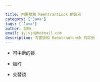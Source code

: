 ```yaml
---

title: 内置锁和 ReentrantLock 的区别
category: ['Java']
tags: ['Java']
author: 景阳
email: jyjsjd@hotmail.com
description: 内置锁和 ReentrantLock 的区别
---
```


* 可中断的锁

* 超时

* 交替锁
